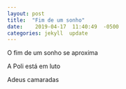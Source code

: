 ```yaml
---
layout: post
title:  "Fim de um sonho"
date:    2019-04-17  11:40:49  -0500
categories: jekyll  update
---
```


O fim de um sonho se aproxima

A Poli está em luto

Adeus camaradas